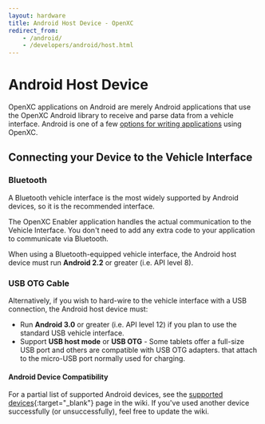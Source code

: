 ```yaml
---
layout: hardware
title: Android Host Device - OpenXC
redirect_from:
    - /android/
    - /developers/android/host.html
---
```


<div class="page-header">
    <h1>Android Host Device</h1>
</div>

OpenXC applications on Android are merely Android applications that use the
OpenXC Android library to receive and parse data from a vehicle interface.
Android is one of a few [options for writing
applications](/host-devices/hardware.html) using OpenXC.

<div class="page-header">
    <h2>Connecting your Device to the Vehicle Interface</h2>
</div>


<div class="page-header">
    <h3>Bluetooth</h3>
</div>

A Bluetooth vehicle interface is the most widely supported by Android devices,
so it is the recommended interface.

The OpenXC Enabler application handles the actual communication to the
Vehicle Interface. You don't need to add any extra code to your application
to communicate via Bluetooth.

When using a Bluetooth-equipped vehicle interface, the Android host
device must run **Android 2.2** or greater (i.e. API level 8).

<div class="page-header">
    <h3>USB OTG Cable</h3>
</div>
Alternatively, if you wish to hard-wire to the vehicle interface with a USB
connection, the Android host device must:

* Run **Android 3.0** or greater (i.e. API level 12) if you plan to
  use the standard USB vehicle interface.
* Support **USB host mode** or **USB OTG** - Some tablets offer a full-size USB
  port and others are compatible with USB OTG adapters.
  that attach to the micro-USB port normally used for charging.

<div class="page-header">
    <h4>Android Device Compatibility</h4>
</div>

For a partial list of supported Android devices, see the [supported
devices](https://github.com/openxc/openxcplatform.com/wiki/Android-device-compatibility){:target="_blank"}
page in the wiki. If you've used another device successfully (or
unsuccessfully), feel free to update the wiki.

[USB devices]: http://developer.android.com/guide/topics/connectivity/usb/index.html
